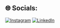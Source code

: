 
## 🌐 Socials:
[![Instagram](https://img.shields.io/badge/Instagram-%23E4405F.svg?logo=Instagram&logoColor=white)](https://instagram.com/andre_montoito) [![LinkedIn](https://img.shields.io/badge/LinkedIn-%230077B5.svg?logo=linkedin&logoColor=white)](https://linkedin.com/in/andré-montoito-1541ab2b3) 
